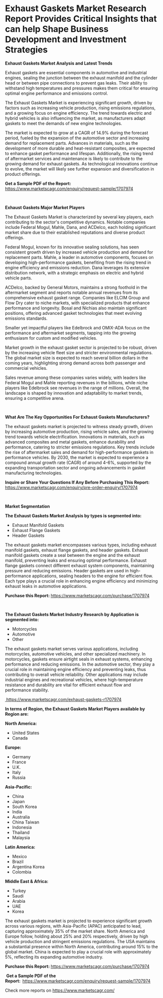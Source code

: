<p><h1>Exhaust Gaskets Market Research Report Provides Critical Insights that can help Shape Business Development and Investment Strategies</h1></p><p><strong>Exhaust Gaskets Market Analysis and Latest Trends</strong></p>
<p><p>Exhaust gaskets are essential components in automotive and industrial engines, sealing the junction between the exhaust manifold and the cylinder head or between pipe connections to prevent gas leaks. Their ability to withstand high temperatures and pressures makes them critical for ensuring optimal engine performance and emissions control.</p><p>The Exhaust Gaskets Market is experiencing significant growth, driven by factors such as increasing vehicle production, rising emissions regulations, and a growing focus on engine efficiency. The trend towards electric and hybrid vehicles is also influencing the market, as manufacturers adapt gaskets to meet the demands of new engine technologies.</p><p>The market is expected to grow at a CAGR of 14.9% during the forecast period, fueled by the expansion of the automotive sector and increasing demand for replacement parts. Advances in materials, such as the development of more durable and heat-resistant composites, are expected to enhance gasket performance and lifespan. Additionally, the rising trend of aftermarket services and maintenance is likely to contribute to the growing demand for exhaust gaskets. As technological innovations continue to evolve, the market will likely see further expansion and diversification in product offerings.</p></p>
<p><strong>Get a Sample PDF of the Report:&nbsp;</strong> <a href="https://www.marketscagr.com/enquiry/request-sample/1707974?utm_campaign=3575&utm_medium=2&utm_source=Github&utm_content=ia&utm_term=01042025&utm_id=exhaust-gaskets">https://www.marketscagr.com/enquiry/request-sample/1707974</a></p>
<p>&nbsp;</p>
<p><strong>Exhaust Gaskets Major Market Players</strong></p>
<p><p>The Exhaust Gaskets Market is characterized by several key players, each contributing to the sector's competitive dynamics. Notable companies include Federal Mogul, Mahle, Dana, and ACDelco, each holding significant market share due to their established reputations and diverse product offerings.</p><p>Federal Mogul, known for its innovative sealing solutions, has seen consistent growth driven by increased vehicle production and demand for replacement parts. Mahle, a leader in automotive components, focuses on developing high-performance gaskets, benefiting from the rising trend in engine efficiency and emissions reduction. Dana leverages its extensive distribution network, with a strategic emphasis on electric and hybrid vehicle parts.</p><p>ACDelco, backed by General Motors, maintains a strong foothold in the aftermarket segment and reports notable annual revenues from its comprehensive exhaust gasket range. Companies like ELCIM Group and Flow Dry cater to niche markets, with specialized products that enhance performance and longevity. Bosal and Nichias also maintain significant positions, offering advanced gasket technologies that meet evolving emissions standards.</p><p>Smaller yet impactful players like Edelbrock and OMIX-ADA focus on the performance and aftermarket segments, tapping into the growing enthusiasm for custom and modified vehicles. </p><p>Market growth in the exhaust gasket sector is projected to be robust, driven by the increasing vehicle fleet size and stricter environmental regulations. The global market size is expected to reach several billion dollars in the coming years, highlighting strong demand across both passenger and commercial vehicles.</p><p>Sales revenue among these companies varies widely, with leaders like Federal Mogul and Mahle reporting revenues in the billions, while niche players like Edelbrock see revenues in the range of millions. Overall, the landscape is shaped by innovation and adaptability to market trends, ensuring a competitive arena.</p></p>
<p>&nbsp;</p>
<p><strong>What Are The Key Opportunities For Exhaust Gaskets Manufacturers?</strong></p>
<p><p>The exhaust gaskets market is projected to witness steady growth, driven by increasing automotive production, rising vehicle sales, and the growing trend towards vehicle electrification. Innovations in materials, such as advanced composites and metal gaskets, enhance durability and performance, catering to stricter emissions regulations. Key trends include the rise of aftermarket sales and demand for high-performance gaskets in performance vehicles. By 2030, the market is expected to experience a compound annual growth rate (CAGR) of around 4-6%, supported by the expanding transportation sector and ongoing advancements in gasket manufacturing technologies.</p></p>
<p><strong>Inquire or Share Your Questions If Any Before Purchasing This Report:</strong> <a href="https://www.marketscagr.com/enquiry/pre-order-enquiry/1707974?utm_campaign=3575&utm_medium=2&utm_source=Github&utm_content=ia&utm_term=01042025&utm_id=exhaust-gaskets">https://www.marketscagr.com/enquiry/pre-order-enquiry/1707974</a></p>
<p>&nbsp;</p>
<p><strong>Market Segmentation</strong></p>
<p><strong>The Exhaust Gaskets Market Analysis by types is segmented into:</strong></p>
<p><ul><li>Exhaust Manifold Gaskets</li><li>Exhaust Flange Gaskets</li><li>Header Gaskets</li></ul></p>
<p><p>The exhaust gaskets market encompasses various types, including exhaust manifold gaskets, exhaust flange gaskets, and header gaskets. Exhaust manifold gaskets create a seal between the engine and the exhaust manifold, preventing leaks and ensuring optimal performance. Exhaust flange gaskets connect different exhaust system components, maintaining pressure and reducing emissions. Header gaskets are used in high-performance applications, sealing headers to the engine for efficient flow. Each type plays a crucial role in enhancing engine efficiency and minimizing exhaust leaks in automotive applications.</p></p>
<p><strong>Purchase this Report:&nbsp;</strong><a href="https://www.marketscagr.com/purchase/1707974?utm_campaign=3575&utm_medium=2&utm_source=Github&utm_content=ia&utm_term=01042025&utm_id=exhaust-gaskets">https://www.marketscagr.com/purchase/1707974</a></p>
<p>&nbsp;</p>
<p><strong>The Exhaust Gaskets Market Industry Research by Application is segmented into:</strong></p>
<p><ul><li>Motorcycles</li><li>Automotive</li><li>Other</li></ul></p>
<p><p>The exhaust gaskets market serves various applications, including motorcycles, automotive vehicles, and other specialized machinery. In motorcycles, gaskets ensure airtight seals in exhaust systems, enhancing performance and reducing emissions. In the automotive sector, they play a crucial role in maintaining engine efficiency and preventing leaks, thus contributing to overall vehicle reliability. Other applications may include industrial engines and recreational vehicles, where high-temperature resistance and durability are vital for efficient exhaust flow and performance stability.</p></p>
<p><a href="https://www.marketscagr.com/exhaust-gaskets-r1707974?utm_campaign=3575&utm_medium=2&utm_source=Github&utm_content=ia&utm_term=01042025&utm_id=exhaust-gaskets">&nbsp;https://www.marketscagr.com/exhaust-gaskets-r1707974</a></p>
<p><strong>In terms of Region, the Exhaust Gaskets Market Players available by Region are:</strong></p>
<p>
    <p> <strong> North America: </strong>
        <ul>
            <li>United States</li>
            <li>Canada</li>
        </ul>
        </p> 
    <p> <strong> Europe: </strong>
        <ul>
            <li>Germany</li>
            <li>France</li>
            <li>U.K.</li>
            <li>Italy</li>
            <li>Russia</li>
        </ul>
        </p> 
    <p> <strong> Asia-Pacific: </strong>
        <ul>
            <li>China</li>
            <li>Japan</li>
            <li>South Korea</li>
            <li>India</li>
            <li>Australia</li>
            <li>China Taiwan</li>
            <li>Indonesia</li>
            <li>Thailand</li>
            <li>Malaysia</li>
        </ul>
        </p> 
    <p> <strong> Latin America: </strong>
        <ul>
            <li>Mexico</li>
            <li>Brazil</li>
            <li>Argentina Korea</li>
            <li>Colombia</li>
        </ul>
        </p> 
    <p> <strong> Middle East & Africa: </strong>
        <ul>
            <li>Turkey</li>
            <li>Saudi</li>
            <li>Arabia</li>
            <li>UAE</li>
            <li>Korea</li>
        </ul>
    </p>
    </p>
<p><p>The exhaust gaskets market is projected to experience significant growth across various regions, with Asia-Pacific (APAC) anticipated to lead, capturing approximately 35% of the market share. North America and Europe follow, holding about 25% and 20% respectively, driven by high vehicle production and stringent emissions regulations. The USA maintains a substantial presence within North America, contributing around 15% to the global market. China is expected to play a crucial role with approximately 5%, reflecting its expanding automotive industry.</p></p>
<p><strong>Purchase this Report: </strong><a href="https://www.marketscagr.com/purchase/1707974?utm_campaign=3575&utm_medium=2&utm_source=Github&utm_content=ia&utm_term=01042025&utm_id=exhaust-gaskets">https://www.marketscagr.com/purchase/1707974</a></p>
<p>&nbsp;<strong>Get a Sample PDF of the Report:&nbsp;&nbsp;</strong><a href="https://www.marketscagr.com/enquiry/request-sample/1707974?utm_campaign=3575&utm_medium=2&utm_source=Github&utm_content=ia&utm_term=01042025&utm_id=exhaust-gaskets">https://www.marketscagr.com/enquiry/request-sample/1707974</a></p>
<p><strong></strong></p>
<p>Check more reports on <a href="https://www.marketscagr.com/?utm_campaign=3575&utm_medium=2&utm_source=Github&utm_content=ia&utm_term=01042025&utm_id=exhaust-gaskets">https://www.marketscagr.com/</a></p>